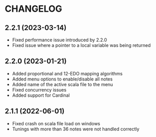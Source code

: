 # CHANGELOG

## 2.2.1 (2023-03-14)
- Fixed performance issue introduced by 2.2.0
- Fixed issue where a pointer to a local variable was being returned

## 2.2.0 (2023-01-21)
- Added proportional and 12-EDO mapping algorithms
- Added menu options to enable/disable all notes
- Added name of the active scala file to the menu
- Fixed concurrency issues
- Added support for Cardinal

## 2.1.1 (2022-06-01)
- Fixed crash on scala file load on windows
- Tunings with more than 36 notes were not handled correctly


